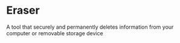 [Title]: # (Eraser)
[Difficulty]: # (Beginner)
[Order]: # (37)

# Eraser

A tool that securely and permanently deletes information from your computer or removable storage device